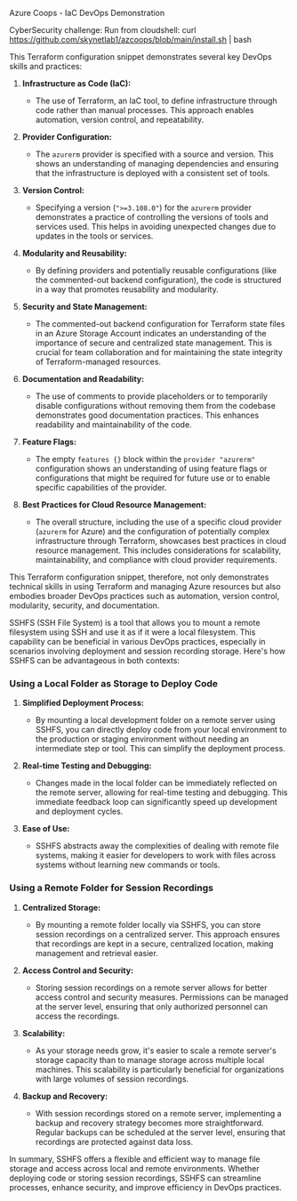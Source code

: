 Azure Coops - IaC DevOps Demonstration

CyberSecurity challenge: Run from cloudshell: curl https://github.com/skynetlab1/azcoops/blob/main/install.sh | bash

This Terraform configuration snippet demonstrates several key DevOps skills and practices:

1. **Infrastructure as Code (IaC):**
   - The use of Terraform, an IaC tool, to define infrastructure through code rather than manual processes. This approach enables automation, version control, and repeatability.

2. **Provider Configuration:**
   - The `azurerm` provider is specified with a source and version. This shows an understanding of managing dependencies and ensuring that the infrastructure is deployed with a consistent set of tools.

3. **Version Control:**
   - Specifying a version (`">=3.108.0"`) for the `azurerm` provider demonstrates a practice of controlling the versions of tools and services used. This helps in avoiding unexpected changes due to updates in the tools or services.

4. **Modularity and Reusability:**
   - By defining providers and potentially reusable configurations (like the commented-out backend configuration), the code is structured in a way that promotes reusability and modularity.

5. **Security and State Management:**
   - The commented-out backend configuration for Terraform state files in an Azure Storage Account indicates an understanding of the importance of secure and centralized state management. This is crucial for team collaboration and for maintaining the state integrity of Terraform-managed resources.

6. **Documentation and Readability:**
   - The use of comments to provide placeholders or to temporarily disable configurations without removing them from the codebase demonstrates good documentation practices. This enhances readability and maintainability of the code.

7. **Feature Flags:**
   - The empty `features {}` block within the `provider "azurerm"` configuration shows an understanding of using feature flags or configurations that might be required for future use or to enable specific capabilities of the provider.

8. **Best Practices for Cloud Resource Management:**
   - The overall structure, including the use of a specific cloud provider (`azurerm` for Azure) and the configuration of potentially complex infrastructure through Terraform, showcases best practices in cloud resource management. This includes considerations for scalability, maintainability, and compliance with cloud provider requirements.

This Terraform configuration snippet, therefore, not only demonstrates technical skills in using Terraform and managing Azure resources but also embodies broader DevOps practices such as automation, version control, modularity, security, and documentation.

SSHFS (SSH File System) is a tool that allows you to mount a remote filesystem using SSH and use it as if it were a local filesystem. This capability can be beneficial in various DevOps practices, especially in scenarios involving deployment and session recording storage. Here's how SSHFS can be advantageous in both contexts:

### Using a Local Folder as Storage to Deploy Code

1. **Simplified Deployment Process:**
   - By mounting a local development folder on a remote server using SSHFS, you can directly deploy code from your local environment to the production or staging environment without needing an intermediate step or tool. This can simplify the deployment process.

2. **Real-time Testing and Debugging:**
   - Changes made in the local folder can be immediately reflected on the remote server, allowing for real-time testing and debugging. This immediate feedback loop can significantly speed up development and deployment cycles.

3. **Ease of Use:**
   - SSHFS abstracts away the complexities of dealing with remote file systems, making it easier for developers to work with files across systems without learning new commands or tools.

### Using a Remote Folder for Session Recordings

1. **Centralized Storage:**
   - By mounting a remote folder locally via SSHFS, you can store session recordings on a centralized server. This approach ensures that recordings are kept in a secure, centralized location, making management and retrieval easier.

2. **Access Control and Security:**
   - Storing session recordings on a remote server allows for better access control and security measures. Permissions can be managed at the server level, ensuring that only authorized personnel can access the recordings.

3. **Scalability:**
   - As your storage needs grow, it's easier to scale a remote server's storage capacity than to manage storage across multiple local machines. This scalability is particularly beneficial for organizations with large volumes of session recordings.

4. **Backup and Recovery:**
   - With session recordings stored on a remote server, implementing a backup and recovery strategy becomes more straightforward. Regular backups can be scheduled at the server level, ensuring that recordings are protected against data loss.

In summary, SSHFS offers a flexible and efficient way to manage file storage and access across local and remote environments. Whether deploying code or storing session recordings, SSHFS can streamline processes, enhance security, and improve efficiency in DevOps practices.

